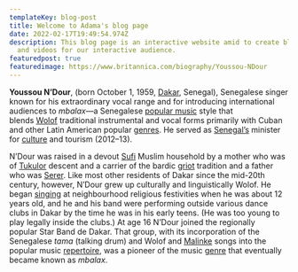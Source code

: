 ```yaml
---
templateKey: blog-post
title: Welcome to Adama's blog page
date: 2022-02-17T19:49:54.974Z
description: This blog page is an interactive website amid to create blog post
  and videos for our interactive audience.
featuredpost: true
featuredimage: https://www.britannica.com/biography/Youssou-NDour
---
```

<!--StartFragment-->

**Youssou N’Dour**, (born October 1, 1959, [Dakar](https://www.britannica.com/place/Dakar), Senegal), Senegalese singer known for his extraordinary vocal range and for introducing international audiences to *mbalax*—a Senegalese [popular music](https://www.britannica.com/art/popular-music) style that blends [Wolof](https://www.britannica.com/topic/Wolof) traditional instrumental and vocal forms primarily with Cuban and other Latin American popular [genres](https://www.merriam-webster.com/dictionary/genres). He served as [Senegal’s](https://www.britannica.com/place/Senegal) minister for [culture](https://www.merriam-webster.com/dictionary/culture) and tourism (2012–13).

N’Dour was raised in a devout [Sufi](https://www.britannica.com/topic/Sufism) Muslim household by a mother who was of [Tukulor](https://www.britannica.com/topic/Tukulor) descent and a carrier of the bardic [griot](https://www.britannica.com/art/griot) tradition and a father who was [Serer](https://www.britannica.com/topic/Serer). Like most other residents of Dakar since the mid-20th century, however, N’Dour grew up culturally and linguistically Wolof. He began [singing](https://www.britannica.com/art/singing) at neighbourhood religious festivities when he was about 12 years old, and he and his band were performing outside various dance clubs in Dakar by the time he was in his early teens. (He was too young to play legally inside the clubs.) At age 16 N’Dour joined the regionally popular Star Band de Dakar. That group, with its incorporation of the Senegalese *tama* (talking drum) and Wolof and [Malinke](https://www.britannica.com/topic/Malinke) songs into the popular music [repertoire](https://www.merriam-webster.com/dictionary/repertoire), was a pioneer of the music [genre](https://www.merriam-webster.com/dictionary/genre) that eventually became known as *mbalax*.

<!--EndFragment-->